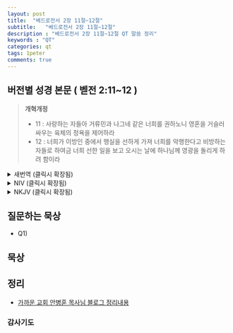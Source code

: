 ```yaml
---
layout: post
title:  "베드로전서 2장 11절~12절"
subtitle:   "베드로전서 2장 11절~12절"
description : "베드로전서 2장 11절~12절 QT 말씀 정리"
keywords : "QT"
categories: qt
tags: 1peter
comments: true
---
```


## 버전별 성경 본문 ( 벧전 2:11~12 )

> **개혁개정**
>* 11 : 사랑하는 자들아 거류민과 나그네 같은 너희를 권하노니 영혼을 거슬러 싸우는 육체의 정욕을 제어하라 
>* 12 : 너희가 이방인 중에서 행실을 선하게 가져 너희를 악행한다고 비방하는 자들로 하여금 너희 선한 일을 보고 오시는 날에 하나님께 영광을 돌리게 하려 함이라 
<details>

<summary> 새번역 (클릭시 확장됨)</summary>
<div markdown="1">

>* 11 : 사랑하는 여러분, 나는 나그네와 거류민 같은 여러분에게 권합니다. 영혼을 거슬러 싸우는 육체적 정욕을 멀리하십시오. 
>* 12 : 여러분은 이방 사람 가운데서 행실을 바르게 하십시오. 그렇게  해야 그들은 여러분더러 악을 행하는 자라고 욕하다가도, 여러분의 바른 행위를 보고 하나님께서 찾아오시는 날에 하나님께 영광을 돌릴 것입니다.
</div>
</details>

<details>
<summary> NIV (클릭시 확장됨)</summary>
<div markdown="1">

>* 11 : Dear friends, I urge you, as foreigners and exiles, to abstain from sinful desires, which wage war against your soul. 
>* 12 : Live such good lives among the pagans that, though they accuse you of doing wrong, they may see your good deeds and glorify God on the day he visits us.
</div>
</details>

<details>
<summary> NKJV (클릭시 확장됨)</summary>
<div markdown="1">

>* 11 : Beloved, I beg you as sojourners and pilgrims, abstain from fleshly lusts which war against the soul, 
>* 12 : having your conduct honorable among the Gentiles, that when they speak against you as evildoers, they may, by your good works which they observe, glorify God in the day of visitation.
</div>
</details>

## 질문하는 묵상

* Q1) 

## 묵상


## 정리
* [가까운 교회 안병훈 목사님 블로그 정리내용](https://blog.naver.com/tolerance2018)

### 감사기도

